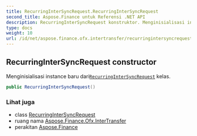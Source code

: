 ```yaml
---
title: RecurringInterSyncRequest.RecurringInterSyncRequest
second_title: Aspose.Finance untuk Referensi .NET API
description: RecurringInterSyncRequest konstruktor. Menginisialisasi instance baru dariRecurringInterSyncRequest kelas.
type: docs
weight: 10
url: /id/net/aspose.finance.ofx.intertransfer/recurringintersyncrequest/recurringintersyncrequest/
---
```

## RecurringInterSyncRequest constructor

Menginisialisasi instance baru dari[`RecurringInterSyncRequest`](../) kelas.

```csharp
public RecurringInterSyncRequest()
```

### Lihat juga

* class [RecurringInterSyncRequest](../)
* ruang nama [Aspose.Finance.Ofx.InterTransfer](../../recurringintersyncrequest/)
* perakitan [Aspose.Finance](../../../)


